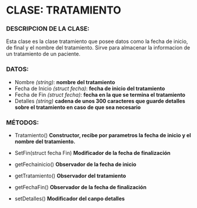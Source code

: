 # CLASE: TRATAMIENTO
### DESCRIPCION DE LA CLASE:
Esta clase es la clase tratamiento que posee datos como la fecha de inicio, de final y el nombre del tratamiento. Sirve para almacenar la
informacion de un tratamiento de un paciente.

### DATOS:
+ Nombre _(string)_:  **nombre del tratamiento**
+ Fecha de Inicio _(struct fecha)_: **fecha de inicio del tratamiento**
+ Fecha de Fin _(struct fecha)_: **fecha en la que se termina el tratamiento**
+ Detalles _(string)_ **cadena de unos 300 caracteres que guarde detalles sobre el tratamiento en caso de que sea necesario**

### MÉTODOS:
- Tratamiento() **Constructor, recibe por parametros la fecha de inicio y el nombre del tratamiento.**
+ SetFin(struct fecha Fin) **Modificador de la fecha de finalización**
- getFechainicio() **Observador de la fecha de inicio**
+ getTratamiento() **Observador del tratamiento**
- getFechaFin() **Observador de la fecha de finalización**
+ setDetalles() **Modificador del canpo detalles**
